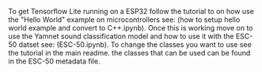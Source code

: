 To get Tensorflow Lite running on a ESP32 follow the tutorial to on how use the "Hello World" example on microcontrollers see: (how to setup hello world example and convert to C++.ipynb).
Once this is working move on to use the Yamnet sound classification model and how to use it with the ESC-50 datset see: (ESC-50.ipynb).
To change the classes you want to use see the tutorial in the main readme.
the classes that can be used can be found in the ESC-50 metadata file.

